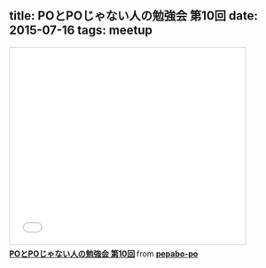 title: POとPOじゃない人の勉強会 第10回
date: 2015-07-16
tags: meetup
---
<iframe src="//www.slideshare.net/slideshow/embed_code/key/nQ4jsS7UAKib60" width="425" height="355" frameborder="0" marginwidth="0" marginheight="0" scrolling="no" style="border:1px solid #CCC; border-width:1px; margin-bottom:5px; max-width: 100%;" allowfullscreen> </iframe> <div style="margin-bottom:5px"> <strong> <a href="//www.slideshare.net/pepabo-po/popo-10" title="POとPOじゃない人の勉強会 第10回" target="_blank">POとPOじゃない人の勉強会 第10回</a> </strong> from <strong><a href="//www.slideshare.net/pepabo-po" target="_blank">pepabo-po</a></strong> </div>
